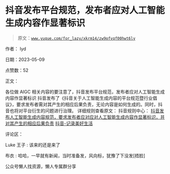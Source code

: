 # 抖音发布平台规范，发布者应对人工智能生成内容作显著标识

> 原文：[`www.yuque.com/for_lazy/xkrm14/zw9ofvqf00hwt6ly`](https://www.yuque.com/for_lazy/xkrm14/zw9ofvqf00hwt6ly)



作者： lyd



日期：2023-05-09



点赞数：52



正文：



各位做 AIGC 相关内容的要注意了，抖音发布平台规范，发布者应对人工智能生成内容作显著标识 抖音发布了《抖音关于人工智能生成内容的平台规范暨行业倡议》，要求发布者需对其产生的相应后果负责，无论内容是如何生成的。同时，抖音也将对平台衍生的问题进行治理。 详细规则查看原文： 抖音规则中心： [抖音发布人工智能生成内容规范，要求发布者应对应对人工智能生成内容作显著标识，并对其产生的相应后果负责](https://mp.weixin.qq.com/s/hGqRdT55dvLlrD84XhW_2A) [抖音-记录美好生活](https://www.douyin.com/rule/billboard?id=1242800000049)



评论区：



Luke 王子 : 该来的还是来了



布衣 : 哈哈，一早就有新闻，当时准备发，风向标，犹豫了下没发[捂脸]



公众号懒人找资源，懒人专属群分享

